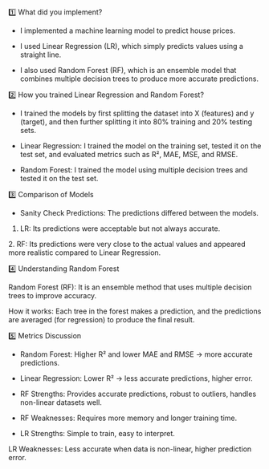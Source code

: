 1️⃣ What did you implement?



* I implemented a machine learning model to predict house prices.



* I used Linear Regression (LR), which simply predicts values using a straight line.



* I also used Random Forest (RF), which is an ensemble model that combines multiple decision trees to produce more accurate predictions.



2️⃣ How you trained Linear Regression and Random Forest?



* I trained the models by first splitting the dataset into X (features) and y (target), and then further splitting it into 80% training and 20% testing sets.



* Linear Regression: I trained the model on the training set, tested it on the test set, and evaluated metrics such as R², MAE, MSE, and RMSE.



* Random Forest: I trained the model using multiple decision trees and tested it on the test set.



3️⃣ Comparison of Models



* Sanity Check Predictions: The predictions differed between the models.



1. LR: Its predictions were acceptable but not always accurate.



2\.    RF: Its predictions were very close to the actual values and appeared more realistic compared to Linear Regression.



4️⃣ Understanding Random Forest



Random Forest (RF): It is an ensemble method that uses multiple decision trees to improve accuracy.



How it works: Each tree in the forest makes a prediction, and the predictions are averaged (for regression) to produce the final result.



5️⃣ Metrics Discussion



* Random Forest: Higher R² and lower MAE and RMSE → more accurate predictions.



* Linear Regression: Lower R² → less accurate predictions, higher error.



* RF Strengths: Provides accurate predictions, robust to outliers, handles non-linear datasets well.



* RF Weaknesses: Requires more memory and longer training time.



* LR Strengths: Simple to train, easy to interpret.



LR Weaknesses: Less accurate when data is non-linear, higher prediction error.

